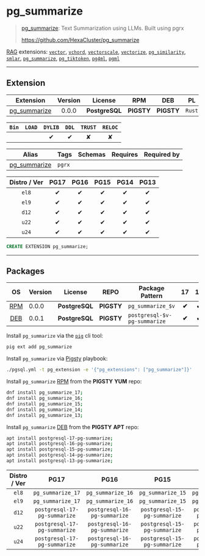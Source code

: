 # pg_summarize


> [pg_summarize](https://github.com/HexaCluster/pg_summarize): Text Summarization using LLMs. Built using pgrx
>
> https://github.com/HexaCluster/pg_summarize





[RAG](/rag) extensions: [`vector`](/vector), [`vchord`](/vchord), [`vectorscale`](/vectorscale), [`vectorize`](/vectorize), [`pg_similarity`](/pg_similarity), [`smlar`](/smlar), [`pg_summarize`](/pg_summarize), [`pg_tiktoken`](/pg_tiktoken), [`pg4ml`](/pg4ml), [`pgml`](/pgml)


-------
## Extension


| Extension | Version | License | RPM | DEB | PL |
|-----------|:-------:|:-------:|:---:|:---:|:--:|
| [pg_summarize](https://github.com/HexaCluster/pg_summarize) | 0.0.0 | **<span class="tcblue">PostgreSQL</span>** | **<span class="tcwarn">PIGSTY</span>** | **<span class="tcwarn">PIGSTY</span>** | `Rust` |



| `Bin` | `LOAD` | `DYLIB` | `DDL` | `TRUST` | `RELOC` |
|:-----:|:------:|:-------:|:-----:|:-------:|:-------:|
|  |  | <span class="tcblue">✔</span> | <span class="tcblue">✔</span> | <span class="tcwarn">✘</span> | <span class="tcwarn">✘</span> |



| Alias | Tags | Schemas | Requires | Required by |
|-------|------|---------|----------|-------------|
| [pg_summarize](/pg_summarize) | `pgrx` |  |  |  |



| Distro / Ver | PG17 | PG16 | PG15 | PG14 | PG13 |
|:------------:|:----:|:----:|:----:|:----:|:----:|
| `el8` | <span class="tcblue">✔</span> | <span class="tcblue">✔</span> | <span class="tcblue">✔</span> | <span class="tcblue">✔</span> | <span class="tcblue">✔</span> |
| `el9` | <span class="tcblue">✔</span> | <span class="tcblue">✔</span> | <span class="tcblue">✔</span> | <span class="tcblue">✔</span> | <span class="tcblue">✔</span> |
| `d12` | <span class="tcblue">✔</span> | <span class="tcblue">✔</span> | <span class="tcblue">✔</span> | <span class="tcblue">✔</span> | <span class="tcblue">✔</span> |
| `u22` | <span class="tcblue">✔</span> | <span class="tcblue">✔</span> | <span class="tcblue">✔</span> | <span class="tcblue">✔</span> | <span class="tcblue">✔</span> |
| `u24` | <span class="tcblue">✔</span> | <span class="tcblue">✔</span> | <span class="tcblue">✔</span> | <span class="tcblue">✔</span> | <span class="tcblue">✔</span> |





```sql
CREATE EXTENSION pg_summarize;
```

-----------


## Packages


| OS | Version | License | REPO | Package Pattern | 17 | 16 | 15 | 14 | 13 | Dependency |
|:--:|---------|:-------:|:----:|-----------------|:--:|:--:|:--:|:--:|:--:|------------|
| [RPM](/rpm) | 0.0.0 | **<span class="tcblue">PostgreSQL</span>** | **<span class="tcwarn">PIGSTY</span>** | `pg_summarize_$v` | **<span class="tcwarn">✔</span>** | **<span class="tcwarn">✔</span>** | **<span class="tcwarn">✔</span>** | **<span class="tcwarn">✔</span>** | **<span class="tcwarn">✔</span>** |  |
| [DEB](/deb) | 0.0.1 | **<span class="tcblue">PostgreSQL</span>** | **<span class="tcwarn">PIGSTY</span>** | `postgresql-$v-pg-summarize` | **<span class="tcwarn">✔</span>** | **<span class="tcwarn">✔</span>** | **<span class="tcwarn">✔</span>** | **<span class="tcwarn">✔</span>** | **<span class="tcwarn">✔</span>** |  |



Install `pg_summarize` via the [`pig`](https://github.com/pgsty/pig) cli tool:

```bash
pig ext add pg_summarize
```


Install `pg_summarize` via [Pigsty](https://pigsty.io/docs/pgext/usage/install/) playbook:

```bash
./pgsql.yml -t pg_extension -e '{"pg_extensions": ["pg_summarize"]}'
```


Install `pg_summarize` [RPM](/rpm) from the **<span class="tcwarn">PIGSTY</span>** **YUM** repo:

```bash
dnf install pg_summarize_17;
dnf install pg_summarize_16;
dnf install pg_summarize_15;
dnf install pg_summarize_14;
dnf install pg_summarize_13;
```


Install `pg_summarize` [DEB](/deb) from the **<span class="tcwarn">PIGSTY</span>** **APT** repo:

```bash
apt install postgresql-17-pg-summarize;
apt install postgresql-16-pg-summarize;
apt install postgresql-15-pg-summarize;
apt install postgresql-14-pg-summarize;
apt install postgresql-13-pg-summarize;
```




| Distro / Ver | PG17 | PG16 | PG15 | PG14 | PG13 |
|:------------:|:----:|:----:|:----:|:----:|:----:|
| `el8` | `pg_summarize_17` | `pg_summarize_16` | `pg_summarize_15` | `pg_summarize_14` | `pg_summarize_13` |
| `el9` | `pg_summarize_17` | `pg_summarize_16` | `pg_summarize_15` | `pg_summarize_14` | `pg_summarize_13` |
| `d12` | `postgresql-17-pg-summarize` | `postgresql-16-pg-summarize` | `postgresql-15-pg-summarize` | `postgresql-14-pg-summarize` | `postgresql-13-pg-summarize` |
| `u22` | `postgresql-17-pg-summarize` | `postgresql-16-pg-summarize` | `postgresql-15-pg-summarize` | `postgresql-14-pg-summarize` | `postgresql-13-pg-summarize` |
| `u24` | `postgresql-17-pg-summarize` | `postgresql-16-pg-summarize` | `postgresql-15-pg-summarize` | `postgresql-14-pg-summarize` | `postgresql-13-pg-summarize` |





